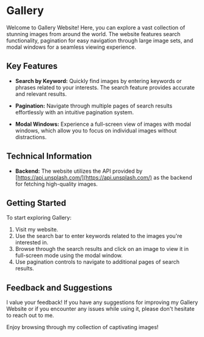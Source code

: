 
# Gallery 

Welcome to Gallery Website! Here, you can explore a vast collection of stunning images from around the world. The website features  search functionality, pagination for easy navigation through large image sets, and modal windows for a seamless viewing experience.

## Key Features

-   **Search by Keyword:** Quickly find images by entering keywords or phrases related to your interests. The search feature provides accurate and relevant results.
    
-   **Pagination:** Navigate through multiple pages of search results effortlessly with an intuitive pagination system.
    
-   **Modal Windows:** Experience a full-screen view of images with  modal windows, which allow you to focus on individual images without distractions.
    

## Technical Information

-   **Backend:** The website utilizes the API provided by [https://api.unsplash.com/](https://api.unsplash.com/) as the backend for fetching high-quality images.

## Getting Started

To start exploring Gallery:

1.  Visit my website.
2.  Use the search bar to enter keywords related to the images you're interested in.
3.  Browse through the search results and click on an image to view it in full-screen mode using the modal window.
4.  Use pagination controls to navigate to additional pages of search results.

## Feedback and Suggestions

I value your feedback! If you have any suggestions for improving my Gallery Website or if you encounter any issues while using it, please don't hesitate to reach out to me.

Enjoy browsing through my collection of captivating images!
